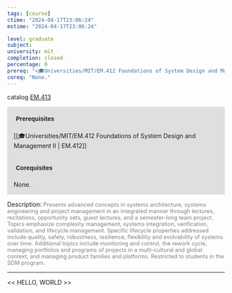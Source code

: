 ```yaml
---
tags: [course]
ctime: "2024-04-17T23:06:24"
mstime: "2024-04-17T23:06:24"

level: graduate
subject: 
university: mit
completion: closed
percentage: 0
prereq: "<🎓Universities/MIT/EM.412 Foundations of System Design and Management II>"
coreq: "None."
---
```


catalog [EM.413](http://student.mit.edu/catalog/mEMa.html#EM.413)

<span style="display: block; padding: 15px; background-color: rgb(100, 100, 100, 0.2);"><font id="m_prereq3902_0" style="display: block; font-family: Arial, sans-serif; font-weight: bold; padding: 5px">Prerequisites</font><br><span id="prereq3902_0">[[🎓Universities/MIT/EM.412 Foundations of System Design and Management II | EM.412]]</span></span>
<span style="display: block; padding: 15px; background-color: rgb(100, 100, 100, 0.2);"><font id="m_coreq3902_0" style="display: block; font-family: Arial, sans-serif; font-weight: bold; padding: 5px">Corequisites</font><br><span id="coreq3902_0">None.</span></span>

<font style="">Description:</font>
<font style="color: grey; font-size: 0.8rem;">Presents advanced concepts in systems architecture, systems engineering and project management in an integrated manner through lectures, recitations, opportunity sets, guest lectures, and a semester-long team project. Topics emphasize complexity management, systems integration, verification, validation, and lifecycle management. Specific lifecycle properties addressed include quality, safety, robustness, resilience, flexibility and evolvability of systems over time. Additional topics include monitoring and control, the rework cycle, managing portfolios and programs of projects in a multi-cultural and global context, and managing product families and platforms. Restricted to students in the SDM program.</font>



---

<< HELLO, WORLD >>
